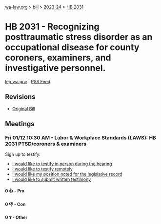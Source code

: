 [wa-law.org](/) > [bill](/bill/) > [2023-24](/bill/2023-24/) > [HB 2031](/bill/2023-24/hb/2031/)

# HB 2031 - Recognizing posttraumatic stress disorder as an occupational disease for county coroners, examiners, and investigative personnel.
[leg.wa.gov](https://app.leg.wa.gov/billsummary?BillNumber=2031&Year=2023&Initiative=false) | [RSS Feed](./rss.xml)

## Revisions
* [Original Bill](1/)

## Meetings
### Fri 01/12 10:30 AM - Labor & Workplace Standards (LAWS): HB 2031 PTSD/coroners & examiners
Sign up to testify:
* [I would like to testify in person during the hearing](https://app.leg.wa.gov/csi/Testifier/Add?chamber=House&mId=31573&aId=156083&caId=22880&tId=1)
* [I would like to testify remotely](https://app.leg.wa.gov/csi/Testifier/Add?chamber=House&mId=31573&aId=156083&caId=22880&tId=2)
* [I would like my position noted for the legislative record](https://app.leg.wa.gov/csi/Testifier/Add?chamber=House&mId=31573&aId=156083&caId=22880&tId=3)
* [I would like to submit written testimony](https://app.leg.wa.gov/csi/Testifier/Add?chamber=House&mId=31573&aId=156083&caId=22880&tId=4)

#### 0 👍 - Pro

#### 0 👎 - Con

#### 0 ❓ - Other
